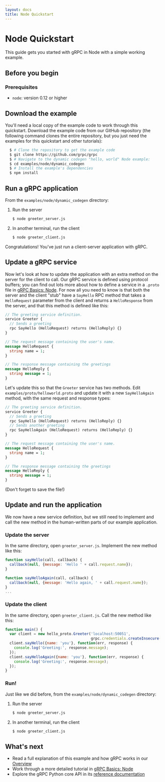 ```yaml
---
layout: docs
title: Node Quickstart
---
```


<h1 class="page-header">Node Quickstart</h1>

<p class="lead">This guide gets you started with gRPC in Node with a simple working example.</p>

<div id="toc"></div>

## Before you begin

### Prerequisites

 * `node`: version 0.12 or higher

## Download the example

You'll need a local copy of the example code to work through this quickstart. Download the example code from our GitHub repository (the following command clones the entire repository, but you just need the examples for this quickstart and other tutorials):

```sh
  $ # Clone the repository to get the example code
  $ git clone https://github.com/grpc/grpc
  $ # Navigate to the dynamic codegen "hello, world" Node example:
  $ cd examples/node/dynamic_codegen
  $ # Install the example's dependencies
  $ npm install
```

## Run a gRPC application

From the `examples/node/dynamic_codegen` directory:

 1. Run the server

    ```sh
    $ node greeter_server.js
    ```

 2. In another terminal, run the client

    ```sh
    $ node greeter_client.js
    ```

Congratulations! You've just run a client-server application with gRPC.

## Update a gRPC service

Now let's look at how to update the application with an extra method on the
server for the client to call. Our gRPC service is defined using protocol
buffers; you can find out lots more about how to define a service in a `.proto`
file in [gRPC Basics: Node][]. For now all you need
to know is that both the server and the client "stub" have a `SayHello` RPC
method that takes a `HelloRequest` parameter from the client and returns a
`HelloResponse` from the server, and that this method is defined like this:


```proto
// The greeting service definition.
service Greeter {
  // Sends a greeting
  rpc SayHello (HelloRequest) returns (HelloReply) {}
}

// The request message containing the user's name.
message HelloRequest {
  string name = 1;
}

// The response message containing the greetings
message HelloReply {
  string message = 1;
}
```

Let's update this so that the `Greeter` service has two methods. Edit `examples/proto/helloworld.proto` and update it with a new `SayHelloAgain` method, with the same request and response types:

```proto
// The greeting service definition.
service Greeter {
  // Sends a greeting
  rpc SayHello (HelloRequest) returns (HelloReply) {}
  // Sends another greeting
  rpc SayHelloAgain (HelloRequest) returns (HelloReply) {}
}

// The request message containing the user's name.
message HelloRequest {
  string name = 1;
}

// The response message containing the greetings
message HelloReply {
  string message = 1;
}
```

(Don't forget to save the file!)

## Update and run the application

We now have a new service definition, but we still need to implement and call the new method in the human-written parts of our example application.

### Update the server

In the same directory, open `greeter_server.js`. Implement the new method like this:

```js
function sayHello(call, callback) {
  callback(null, {message: 'Hello ' + call.request.name});
}

function sayHelloAgain(call, callback) {
  callback(null, {message: 'Hello again, ' + call.request.name});
}
...
```

### Update the client

In the same directory, open `greeter_client.js`. Call the new method like this:

```js
function main() {
  var client = new hello_proto.Greeter('localhost:50051',
                                       grpc.credentials.createInsecure());
  client.sayHello({name: 'you'}, function(err, response) {
    console.log('Greeting:', response.message);
  });
  client.sayHelloAgain({name: 'you'}, function(err, response) {
    console.log('Greeting:', response.message);
  });
}
```

### Run!

Just like we did before, from the `examples/node/dynamic_codegen` directory:

 1. Run the server

    ```sh
    $ node greeter_server.js
    ```

 2. In another terminal, run the client

    ```sh
    $ node greeter_client.js
    ```

## What's next

 - Read a full explanation of this example and how gRPC works in our [Overview](http://www.grpc.io/docs/)
 - Work through a more detailed tutorial in [gRPC Basics: Node][]
 - Explore the gRPC Python core API in its [reference documentation](http://www.grpc.io/grpc/node/)

[gRPC Basics: Node]:http://www.grpc.io/docs/tutorials/basic/node.html
